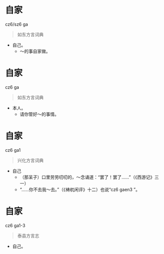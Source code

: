 # 自家
cz6/sz6 ga
> 如东方言词典
- 自己。
  - ～的事自家做。

# 自家
cz6 ga
> 如东方言词典
- 本人。
  - 请你管好～的事情。

# 自家
cz6 ga1
> 兴化方言词典
- 自己
  - （那呆子）口里劳劳叨叨的，～念诵道：“罢了！罢了……”（《西游记》三一）
  - “……你不去我～去。”（《梼杌闲评》十二）也说“cz6 gaen3 ”。

# 自家
cz6 ga1-3
> 泰县方言志
- 自己。
